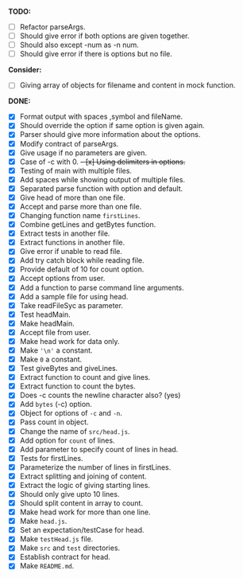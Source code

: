 **TODO:**

- [ ] Refactor parseArgs.
- [ ] Should give error if both options are given together.
- [ ] Should also except -num as -n num.
- [ ] Should give error if there is options but no file.

**Consider:**

- [ ] Giving array of objects for filename and content in mock function.

**DONE:**

- [x] Format output with spaces ,symbol and fileName.
- [x] Should override the option if same option is given again.
- [x] Parser should give more information about the options.
- [x] Modify contract of parseArgs.
- [x] Give usage if no parameters are given.
- [x] Case of -c with 0.
~~- [x] Using delimiters in options.~~
- [x] Testing of main with multiple files.
- [x] Add spaces while showing output of multiple files.
- [x] Separated parse function with option and default.
- [x] Give head of more than one file. 
- [x] Accept and parse more than one file.
- [x] Changing function name `firstLines`.
- [x] Combine getLines and getBytes function.
- [x] Extract tests in another file.
- [x] Extract functions in another file.
- [x] Give error if unable to read file.
- [x] Add try catch block while reading file.
- [x] Provide default of 10 for count option.
- [x] Accept options from user.
- [x] Add a function to parse command line arguments.
- [x] Add a sample file for using head.
- [x] Take readFileSyc as parameter.
- [x] Test headMain.
- [x] Make headMain.
- [x] Accept file from user.
- [x] Make head work for data only.
- [x] Make `'\n'` a constant.
- [x] Make `0` a constant.
- [x] Test giveBytes and giveLines.
- [x] Extract function to count and give lines.
- [x] Extract function to count the bytes.
- [x] Does -c counts the newline character also? (yes)
- [x] Add `bytes` (-c) option.
- [x] Object for options of `-c` and `-n`.
- [x] Pass count in object.
- [x] Change the name of `src/head.js`.
- [x] Add option for `count` of lines.
- [x] Add parameter to specify count of lines in head.
- [x] Tests for firstLines.
- [x] Parameterize the number of lines in firstLines. 
- [x] Extract splitting and joining of content.
- [x] Extract the logic of giving starting lines.
- [x] Should only give upto 10 lines.
- [x] Should split content in array to count.
- [x] Make head work for more than one line.
- [x] Make `head.js`.
- [x] Set an expectation/testCase for head.
- [x] Make `testHead.js` file.
- [x] Make `src` and `test` directories.
- [x] Establish contract for head.
- [x] Make `README.md`.
